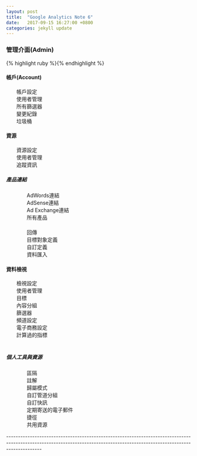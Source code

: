 ```yaml
---
layout: post
title:  "Google Analytics Note 6"
date:   2017-09-15 16:27:00 +0800
categories: jekyll update
---
```

<h3>管理介面(Admin)</h3>
{% highlight ruby %}{% endhighlight %}
<h4>帳戶(Account)</h4>
　　帳戶設定<br>
　　使用者管理<br>
　　所有篩選器<br>
　　變更紀錄<br>
　　垃圾桶<br>
<h4>資源</h4>
　　資源設定<br>
　　使用者管理<br>
　　追蹤資訊<br>
<h5>產品連結</h5>
　　　　AdWords連結<br>
　　　　AdSense連結<br>
　　　　Ad Exchange連結<br>
　　　　所有產品<br>
　　　　<br>
　　　　回傳<br>
　　　　目標對象定義<br>
　　　　自訂定義<br>
　　　　資料匯入<br>
<h4>資料檢視</h4>
　　檢視設定<br>
　　使用者管理<br>
　　目標<br>
　　內容分組<br>
　　篩選器<br>
　　頻道設定<br>
　　電子商務設定<br>
　　計算過的指標<br>
　　<br>
<h5>個人工具與資源</h5>
　　　　區隔<br>
　　　　註解<br>
　　　　歸屬模式<br>
　　　　自訂管道分組<br>
　　　　自訂快訊<br>
　　　　定期寄送的電子郵件<br>
　　　　捷徑<br>
　　　　共用資源<br>

---------------------------------------------------------------------------------------------------------------------------------------------------------------------------<br>

